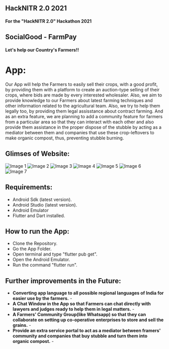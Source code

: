 ## HackNITR 2.0 2021
#### For the "HackNITR 2.0" Hackathon 2021

## SocialGood - FarmPay
#### Let's help our Country's Farmers!!

# App: 

Our App will help the Farmers to easily sell their crops, with a good profit, by providing them with a platform to create an auction-type selling of their crops, where bids are made by every interested wholesaler. Also, we aim to provide knowledge to our Farmers about latest farming techniques and other information related to the agricultural team. Also, we try to help them legally too, by providing them legal assisstance about contract farming. And as an extra feature, we are planning to add a community feature for farmers from a particular area so that they can interact with each other and also provide them assistance in the proper dispose of the stubble by acting as a mediator between them and companies that use these crop-leftovers to make organic compost, thus, preventing stubble burning.

## Glimses of Website:
![Image 1](images/1.png?raw=true)
![Image 2](images/2.png?raw=true)
![Image 3](images/3.png?raw=true)
![Image 4](images/4.png?raw=true)
![Image 5](images/5.png?raw=true)
![Image 6](images/6.png?raw=true)
![Image 7](images/7.png?raw=true)

## Requirements:

- Android Sdk (latest version).
- Android Studio (latest version).
- Android Emulator
- Flutter and Dart installed.


## How to run the App:

- Clone the Repository.
- Go the App Folder.
- Open terminal and type "flutter pub get".
- Open the Android Emulator.
- Run the command "flutter run".

## Further improvements in the Future:

- **Converting app language to all possible regional languages of India for easier use by the farmers.** -
- **A Chat Window in the App so that Farmers can chat directly with lawyers and judges ready to help them in legal matters.** -
- **A Farmers' Community Group(like Whatsapp) so that they can collaborate on setting up co-operative enterprises to store and sell the grains.** -
- **Provide an extra service portal to act as a mediator between framers' community and companies that buy stubble and turn them into organic compost.** -
